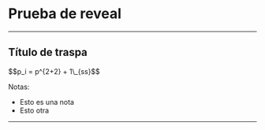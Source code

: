 
# Prueba de reveal


---

## Título de traspa

<div>
$$p_i = p^{2+2} + 1\_{ss}$$
</div>

Notas:

- Esto es una nota
- Esto otra

---